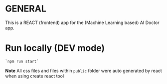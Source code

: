 # GENERAL

This is a REACT (frontend) app for the (Machine Learning based) AI Doctor app.

# Run locally (DEV mode)

    `npm run start`

**Note**
All css files and files within `public` folder were auto generated by react when using create react tool